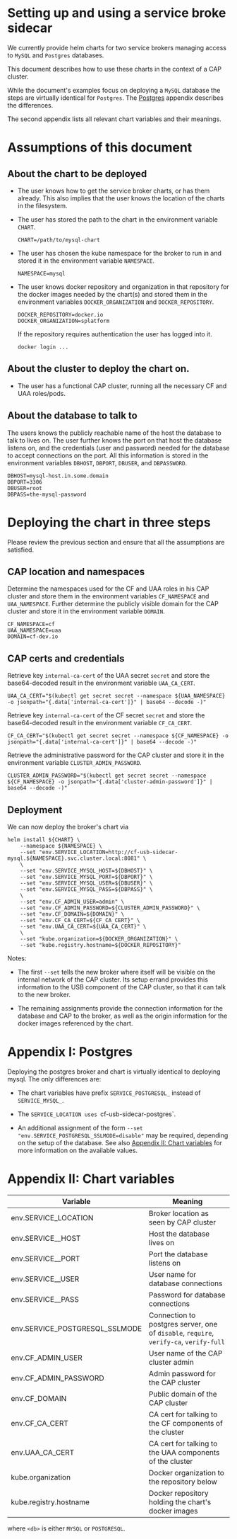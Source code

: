 # Setting up and using a service broke sidecar

We currently provide helm charts for two service brokers managing
access to `MySQL` and `Postgres` databases.

This document describes how to use these charts in the context of
a CAP cluster.

While the document's examples focus on deploying a `MySQL` database
the steps are virtually identical for `Postgres`. The
[Postgres](#appendix-i-postgres) appendix describes the
differences.

The second appendix lists all relevant chart variables and their
meanings.

# Assumptions of this document

## About the chart to be deployed

* The user knows how to get the service broker charts, or has them
  already. This also implies that the user knows the location of the
  charts in the filesystem.

* The user has stored the path to the chart in the environment
  variable `CHART`.

  ```
  CHART=/path/to/mysql-chart
  ```

* The user has chosen the kube namespace for the broker to run in and
  stored it in the environment variable `NAMESPACE`.

  ```
  NAMESPACE=mysql
  ```

* The user knows docker repository and organization in that repository
  for the docker images needed by the chart(s) and stored them in the
  environment variables `DOCKER_ORGANIZATION` and `DOCKER_REPOSITORY`.

  ```
  DOCKER_REPOSITORY=docker.io
  DOCKER_ORGANIZATION=splatform
  ```

  If the repository requires authentication the user has logged into it.

  ```
  docker login ...
  ```

## About the cluster to deploy the chart on.

* The user has a functional CAP cluster, running all the necessary CF
  and UAA roles/pods.

## About the database to talk to

The users knows the publicly reachable name of the host the database
to talk to lives on. The user further knows the port on that host the
database listens on, and the credentials (user and password) needed
for the database to accept connections on the port. All this
information is stored in the environment variables `DBHOST`, `DBPORT`,
`DBUSER`, and `DBPASSWORD`.

```
DBHOST=mysql-host.in.some.domain
DBPORT=3306
DBUSER=root
DBPASS=the-mysql-password
```

# Deploying the chart in three steps

Please review the previous section and ensure that all the assumptions
are satisfied.

## CAP location and namespaces

Determine the namespaces used for the CF and UAA roles in his CAP
cluster and store them in the environment variables `CF_NAMESPACE` and
`UAA_NAMESPACE`. Further determine the publicly visible domain for the
CAP cluster and store it in the environment variable `DOMAIN`.

```
CF_NAMESPACE=cf
UAA_NAMESPACE=uaa
DOMAIN=cf-dev.io
```

## CAP certs and credentials

Retrieve key `internal-ca-cert` of the UAA secret `secret` and store
the base64-decoded result in the environment variable `UAA_CA_CERT`.

```
UAA_CA_CERT="$(kubectl get secret secret --namespace ${UAA_NAMESPACE} -o jsonpath="{.data['internal-ca-cert']}" | base64 --decode -)"
```

Retrieve key `internal-ca-cert` of the CF secret `secret` and store
the base64-decoded result in the environment variable `CF_CA_CERT`.

```
CF_CA_CERT="$(kubectl get secret secret --namespace ${CF_NAMESPACE} -o jsonpath="{.data['internal-ca-cert']}" | base64 --decode -)"
```

Retrieve the administrative password for the CAP cluster and store it
in the environment variable `CLUSTER_ADMIN_PASSWORD`.

```
CLUSTER_ADMIN_PASSWORD="$(kubectl get secret secret --namespace ${CF_NAMESPACE} -o jsonpath="{.data['cluster-admin-password']}" | base64 --decode -)"
```

## Deployment

We can now deploy the broker's chart via

```
helm install ${CHART} \
    --namespace ${NAMESPACE} \
    --set "env.SERVICE_LOCATION=http://cf-usb-sidecar-mysql.${NAMESPACE}.svc.cluster.local:8081" \
    \
    --set "env.SERVICE_MYSQL_HOST=${DBHOST}" \
    --set "env.SERVICE_MYSQL_PORT=${DBPORT}" \
    --set "env.SERVICE_MYSQL_USER=${DBUSER}" \
    --set "env.SERVICE_MYSQL_PASS=${DBPASS}" \
    \
    --set "env.CF_ADMIN_USER=admin" \
    --set "env.CF_ADMIN_PASSWORD=${CLUSTER_ADMIN_PASSWORD}" \
    --set "env.CF_DOMAIN=${DOMAIN}" \
    --set "env.CF_CA_CERT=${CF_CA_CERT}" \
    --set "env.UAA_CA_CERT=${UAA_CA_CERT}" \
    \
    --set "kube.organization=${DOCKER_ORGANIZATION}" \
    --set "kube.registry.hostname=${DOCKER_REPOSITORY}"
```

Notes: 

* The first `--set` tells the new broker where itself will be visible
  on the internal network of the CAP cluster. Its setup errand
  provides this information to the USB component of the CAP cluster,
  so that it can talk to the new broker.

* The remaining assignments provide the connection information for the
  database and CAP to the broker, as well as the origin information
  for the docker images referenced by the chart.


# Appendix I: Postgres

Deploying the postgres broker and chart is virtually identical to
deploying mysql. The only differences are:

* The chart variables have prefix `SERVICE_POSTGRESQL_` instead of
  `SERVICE_MYSQL_`.

* The `SERVICE_LOCATION uses `cf-usb-sidecar-postgres`.

* An additional assignment of the form
  `--set "env.SERVICE_POSTGRESQL_SSLMODE=disable"` may be required,
  depending on the setup of the database. See also
  [Appendix II: Chart variables](#appendix-ii-chart-variables) for
  more information on the available values.

# Appendix II: Chart variables

|Variable			|Meaning|
|---				|---|
|env.SERVICE_LOCATION		|Broker location as seen by CAP cluster|
|env.SERVICE_<db>_HOST		|Host the database lives on|
|env.SERVICE_<db>_PORT		|Port the database listens on|
|env.SERVICE_<db>_USER		|User name for database connections|
|env.SERVICE_<db>_PASS		|Password for database connections|
|env.SERVICE_POSTGRESQL_SSLMODE	|Connection to postgres server, one of `disable`, `require`, `verify-ca`, `verify-full`|
|env.CF_ADMIN_USER		|User name of the CAP cluster admin|
|env.CF_ADMIN_PASSWORD		|Admin password for the CAP cluster|
|env.CF_DOMAIN			|Public domain of the CAP cluster|
|env.CF_CA_CERT			|CA cert for talking to the CF components of the cluster|
|env.UAA_CA_CERT		|CA cert for talking to the UAA components of the cluster|
|kube.organization		|Docker organization to the repository below|
|kube.registry.hostname		|Docker repository holding the chart's docker images|

where `<db>` is either `MYSQL` or `POSTGRESQL`.
